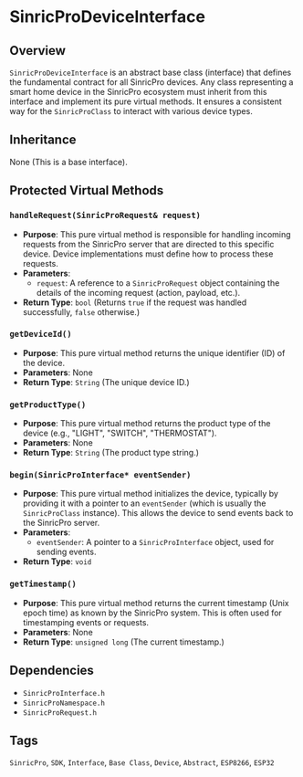 # SinricProDeviceInterface

## Overview
`SinricProDeviceInterface` is an abstract base class (interface) that defines the fundamental contract for all SinricPro devices. Any class representing a smart home device in the SinricPro ecosystem must inherit from this interface and implement its pure virtual methods. It ensures a consistent way for the `SinricProClass` to interact with various device types.

## Inheritance
None (This is a base interface).

## Protected Virtual Methods

### `handleRequest(SinricProRequest& request)`
*   **Purpose**: This pure virtual method is responsible for handling incoming requests from the SinricPro server that are directed to this specific device. Device implementations must define how to process these requests.
*   **Parameters**:
    *   `request`: A reference to a `SinricProRequest` object containing the details of the incoming request (action, payload, etc.).
*   **Return Type**: `bool` (Returns `true` if the request was handled successfully, `false` otherwise.)

### `getDeviceId()`
*   **Purpose**: This pure virtual method returns the unique identifier (ID) of the device.
*   **Parameters**: None
*   **Return Type**: `String` (The unique device ID.)

### `getProductType()`
*   **Purpose**: This pure virtual method returns the product type of the device (e.g., "LIGHT", "SWITCH", "THERMOSTAT").
*   **Parameters**: None
*   **Return Type**: `String` (The product type string.)

### `begin(SinricProInterface* eventSender)`
*   **Purpose**: This pure virtual method initializes the device, typically by providing it with a pointer to an `eventSender` (which is usually the `SinricProClass` instance). This allows the device to send events back to the SinricPro server.
*   **Parameters**:
    *   `eventSender`: A pointer to a `SinricProInterface` object, used for sending events.
*   **Return Type**: `void`

### `getTimestamp()`
*   **Purpose**: This pure virtual method returns the current timestamp (Unix epoch time) as known by the SinricPro system. This is often used for timestamping events or requests.
*   **Parameters**: None
*   **Return Type**: `unsigned long` (The current timestamp.)

## Dependencies
*   `SinricProInterface.h`
*   `SinricProNamespace.h`
*   `SinricProRequest.h`

## Tags
`SinricPro`, `SDK`, `Interface`, `Base Class`, `Device`, `Abstract`, `ESP8266`, `ESP32`
